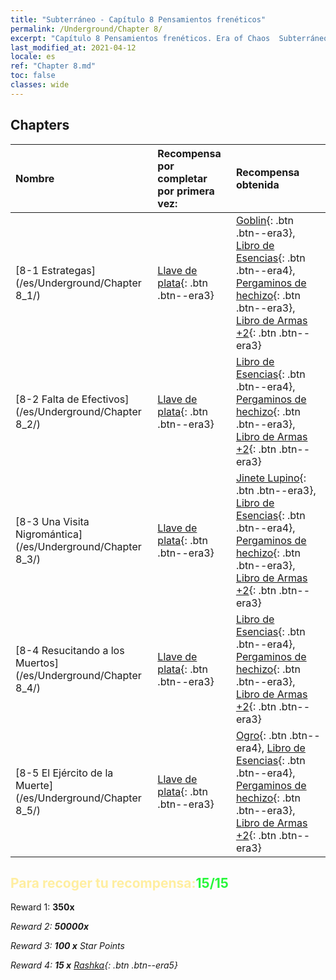 ```yaml
---
title: "Subterráneo - Capítulo 8 Pensamientos frenéticos"
permalink: /Underground/Chapter 8/
excerpt: "Capítulo 8 Pensamientos frenéticos. Era of Chaos  Subterráneo - Capítulo 8. Pensamientos frenéticos"
last_modified_at: 2021-04-12
locale: es
ref: "Chapter 8.md"
toc: false
classes: wide
---
```


## Chapters

  | Nombre |  Recompensa por completar por primera vez: | Recompensa obtenida |
  |:------------|:------------|:------------| 
  | [8-1 Estrategas](/es/Underground/Chapter 8_1/) | [Llave de plata](/es/Items/con_693/){: .btn .btn--era3} | [Goblin](/es/Items/unt_217/){: .btn .btn--era3}, [Libro de Esencias](/es/Items/mat_39/){: .btn .btn--era4}, [Pergaminos de hechizo](/es/Items/con_694/){: .btn .btn--era3}, [Libro de Armas +2](/es/Items/mat_32/){: .btn .btn--era3} |
  | [8-2 Falta de Efectivos](/es/Underground/Chapter 8_2/) | [Llave de plata](/es/Items/con_693/){: .btn .btn--era3} | [Libro de Esencias](/es/Items/mat_39/){: .btn .btn--era4}, [Pergaminos de hechizo](/es/Items/con_694/){: .btn .btn--era3}, [Libro de Armas +2](/es/Items/mat_32/){: .btn .btn--era3} |
  | [8-3 Una Visita Nigromántica](/es/Underground/Chapter 8_3/) | [Llave de plata](/es/Items/con_693/){: .btn .btn--era3} | [Jinete Lupino](/es/Items/unt_218/){: .btn .btn--era3}, [Libro de Esencias](/es/Items/mat_39/){: .btn .btn--era4}, [Pergaminos de hechizo](/es/Items/con_694/){: .btn .btn--era3}, [Libro de Armas +2](/es/Items/mat_32/){: .btn .btn--era3} |
  | [8-4 Resucitando a los Muertos](/es/Underground/Chapter 8_4/) | [Llave de plata](/es/Items/con_693/){: .btn .btn--era3} | [Libro de Esencias](/es/Items/mat_39/){: .btn .btn--era4}, [Pergaminos de hechizo](/es/Items/con_694/){: .btn .btn--era3}, [Libro de Armas +2](/es/Items/mat_32/){: .btn .btn--era3} |
  | [8-5 El Ejército de la Muerte](/es/Underground/Chapter 8_5/) | [Llave de plata](/es/Items/con_693/){: .btn .btn--era3} | [Ogro](/es/Items/unt_220/){: .btn .btn--era4}, [Libro de Esencias](/es/Items/mat_39/){: .btn .btn--era4}, [Pergaminos de hechizo](/es/Items/con_694/){: .btn .btn--era3}, [Libro de Armas +2](/es/Items/mat_32/){: .btn .btn--era3} |


## <span style="color: #ffeea0">Para recoger tu recompensa:</span><span style="color: #27f73a">15/15</span>

 Reward 1:  **350x** <i class="fas fa-gem"/>

 Reward 2:  **50000x** <i class="fas fa-coins"/>

 Reward 3: **100 x** Star Points

 Reward 4: **15 x** [Rashka](/es/Items/her_384/){: .btn .btn--era5}

